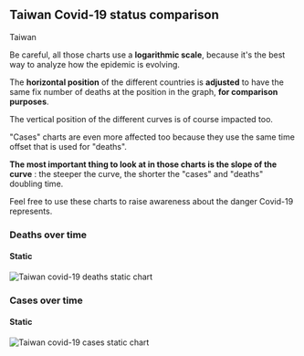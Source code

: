 ## Taiwan Covid-19 status comparison 

Taiwan



Be careful, all those charts use a **logarithmic scale**, because it's the best way to analyze how the epidemic is evolving.
 
The **horizontal position** of the different countries is **adjusted** to have the same fix number of deaths at the position in the graph, **for comparison purposes**.

The vertical position of the different curves is of course impacted too.

"Cases" charts are even more affected too because they use the same time offset that is used for "deaths".

**The most important thing to look at in those charts is the slope of the curve** : the steeper the curve, the shorter the "cases" and "deaths" doubling time.

Feel free to use these charts to raise awareness about the danger Covid-19 represents. 


 
### Deaths over time
 
#### Static
![Taiwan covid-19 deaths static chart](https://raw.githubusercontent.com/madlag/coronavirus_study/master/notebooks/graphs/2020-03-21/countries/Taiwan/2020-03-21_Taiwan_deaths.png "Taiwan covid-19 deaths static chart")   

 
### Cases over time
 
#### Static
![Taiwan covid-19 cases static chart](https://raw.githubusercontent.com/madlag/coronavirus_study/master/notebooks/graphs/2020-03-21/countries/Taiwan/2020-03-21_Taiwan_cases.png "Taiwan covid-19 cases static chart")   

